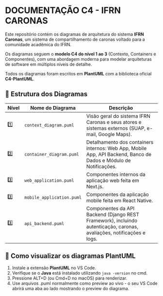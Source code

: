 # DOCUMENTAÇÃO C4 - IFRN CARONAS

Este repositório contém os diagramas de arquitetura do sistema **IFRN Caronas**, um sistema de compartilhamento de caronas voltado para a comunidade acadêmica do IFRN.

Os diagramas seguem o **modelo C4 do nível 1 ao 3** (Contexto, Containers e Componentes), com uma abordagem moderna para modelar arquiteturas de software em múltiplos níveis de detalhe.

Todos os diagramas foram escritos em **PlantUML** com a biblioteca oficial **C4-PlantUML**.

## 📐 Estrutura dos Diagramas

| Nível | Nome do Diagrama        | Descrição |
|-------|--------------------------|-----------|
| 1️⃣    | `context_diagram.puml`  | Visão geral do sistema IFRN Caronas e seus atores e sistemas externos (SUAP, e-mail, Google Maps). |
| 2️⃣    | `container_diagram.puml`| Detalhamento dos containers internos: Web App, Mobile App, API Backend, Banco de Dados e Módulo de Notificações. |
| 3️⃣    | `web_application.puml`| Componentes internos da aplicação web feita em Next.js. |
| 3️⃣    | `mobile_application.puml`| Componentes da aplicação mobile feita em React Native. |
| 3️⃣    | `api_backend.puml`| Componentes da API Backend (Django REST Framework), incluindo autenticação, caronas, avaliações, notificações e logs. |

## 🚀 Como visualizar os diagramas PlantUML

1. Instale a extensão **PlantUML** no VS Code.
2. Verifique se o **Java** está instalado utilizando `java -version` no cmd.
3. Pressione ALT+D (ou Cmd+D no macOS) para renderizar.
4. Use arquivos .puml normalmente como preview ao vivo - o seu VS Code abrirá uma aba ao lado mostrando o preview do diagrama.

